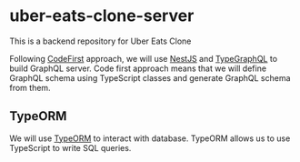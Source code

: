 # uber-eats-clone-server

This is a backend repository for Uber Eats Clone

Following [CodeFirst](https://docs.nestjs.com/graphql/quick-start#code-first) approach,
we will use [NestJS](https://nestjs.com/) and [TypeGraphQL](https://typegraphql.com/) to build GraphQL server.
Code first approach means that we will define GraphQL schema using TypeScript classes and generate GraphQL schema from them.

## TypeORM

We will use [TypeORM](https://typeorm.io/) to interact with database.
TypeORM allows us to use TypeScript to write SQL queries.
